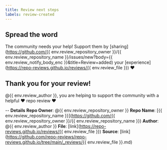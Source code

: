 ```yaml
---
title: Review next steps
labels: review-created
---
```

## Spread the word

The community needs your help!  Support them by [sharing](https://github.com/{{ env.review_repository_owner }}/{{ env.review_repository_name }}/issues/new?body={{ env.review_notify_body_enc }}&title=Review+added) your [experience](https://repo-reviews.github.io/reviews/{{ env.review_file }}) ❤️   

## Thank you for your review!

@{{ env.review_author }}, you are helping to support the community with a helpful ❤️ repo review ❤️  


--
**Details**
**Repo Owner**: @{{ env.review_repository_owner }}
**Repo Name**: [{{ env.review_repository_name }}](https://github.com/{{ env.review_repository_owner }}/{{ env.review_repository_name }})
**Author**: @{{ env.review_author }}
**File**: [link](https://repo-reviews.github.io/reviews/{{ env.review_file }})
**Source**: [link](https://github.com/repo-reviews/repo-reviews.github.io/tree/main/_reviews/{{ env.review_file }}.md)

